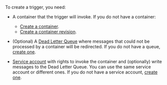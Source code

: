 To create a trigger, you need:

* A container that the trigger will invoke. If you do not have a container:

   * [Create a container](../../serverless-containers/operations/create.md).
   * [Create a container revision](../../serverless-containers/operations/manage-revision.md#create).

* (Optional) A [Dead Letter Queue](../../serverless-containers/concepts/dlq.md) where messages that could not be processed by a container will be redirected. If you do not have a queue, [create one](../../message-queue/operations/message-queue-new-queue.md).

* [Service account](../../iam/concepts/users/service-accounts.md) with rights to invoke the container and (optionally) write messages to the Dead Letter Queue. You can use the same service account or different ones. If you do not have a service account, [create one](../../iam/operations/sa/create.md).
